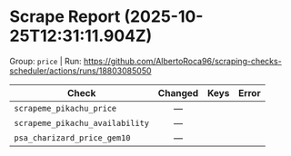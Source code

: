 # Scrape Report (2025-10-25T12:31:11.904Z)

Group: `price`  |  Run: https://github.com/AlbertoRoca96/scraping-checks-scheduler/actions/runs/18803085050

| Check | Changed | Keys | Error |
|---|:---:|:--|:--|
| `scrapeme_pikachu_price` | — |  |  |
| `scrapeme_pikachu_availability` | — |  |  |
| `psa_charizard_price_gem10` | — |  |  |
